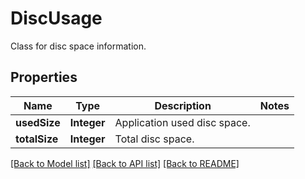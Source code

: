 ﻿
# DiscUsage
Class for disc space information.

## Properties
Name | Type | Description | Notes
------------ | ------------- | ------------- | -------------
**usedSize** | **Integer** | Application used disc space. | 
**totalSize** | **Integer** | Total disc space. | 


[[Back to Model list]](../../README.md#documentation-for-models) [[Back to API list]](../../README.md#documentation-for-api-endpoints) [[Back to README]](../../README.md)


